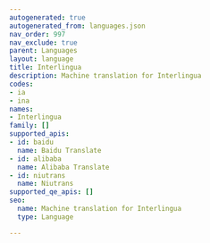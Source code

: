 ```yaml
---
autogenerated: true
autogenerated_from: languages.json
nav_order: 997
nav_exclude: true
parent: Languages
layout: language
title: Interlingua
description: Machine translation for Interlingua
codes:
- ia
- ina
names:
- Interlingua
family: []
supported_apis:
- id: baidu
  name: Baidu Translate
- id: alibaba
  name: Alibaba Translate
- id: niutrans
  name: Niutrans
supported_qe_apis: []
seo:
  name: Machine translation for Interlingua
  type: Language

---
```


